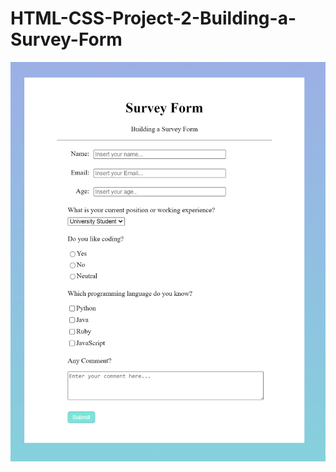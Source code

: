 # HTML-CSS-Project-2-Building-a-Survey-Form

![alt text](https://github.com/DonaldKien/HTML-CSS-Project-2-Building-a-Survey-Form/blob/master/HTML-CSS-Project-2-Building-a-Survey-Form.jpg)
